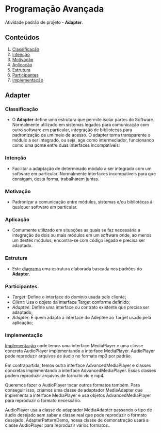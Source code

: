 # Programação Avançada

Atividade padrão de projeto - **Adapter**.

## Conteúdos

1. [Classificação](https://github.com/igorgodoy/cco-programacao-avancada-adapter#classifica%C3%A7%C3%A3o)
2. [Intenção](https://github.com/igorgodoy/cco-programacao-avancada-adapter#inten%C3%A7%C3%A3o)
3. [Motivação](https://github.com/igorgodoy/cco-programacao-avancada-adapter#motiva%C3%A7%C3%A3o)
4. [Aplicação](https://github.com/igorgodoy/cco-programacao-avancada-adapter#aplica%C3%A7%C3%A3o)
5. [Estrutura](https://github.com/igorgodoy/cco-programacao-avancada-adapter#estrutura)
6. [Participantes](https://github.com/igorgodoy/cco-programacao-avancada-adapter#participantes)
7. [Implementação](https://github.com/igorgodoy/cco-programacao-avancada-adapter#implementa%C3%A7%C3%A3o)

## Adapter

### Classificação

- O **Adapter** define uma estrutura que permite isolar partes do Software. Normalmente utilizado em sistemas legados para comunicação com outro software em particular, integração de bibliotecas para padronização de um meio de acesso. O adapter torna transparente o módulo a ser integrado, ou seja, age como intermediador, funcionando como uma ponte entre duas interfaces incompatíveis.

### Intenção

- Facilitar a adaptação de determinado módulo a ser integrado com um software em particular. Normalmente interfaces incompatíveis para que consigam, desta forma, trabalharem juntas.

### Motivação

- Padronizar a comunicação entre módulos, sistemas e/ou bibliotécas á qualquer software em particular.

### Aplicação

- Comumente utilizado em situações as quais se faz necessária a integração de dois ou mais módulos em um software onde, ao menos um destes módulos, encontra-se com código legado e precisa ser adaptado.

### Estrutura

- Este [diagrama](https://refactoring.guru/images/patterns/diagrams/adapter/structure-object-adapter.png) uma estrutura elaborada baseada nos padrões do **Adapter**.

### Participantes

- *Target*: Define o interface do domínio usada pelo cliente;
- *Client*: Usa o objeto da interface Target conforme definido;
- *Adaptee*: Define uma interface ou contrato existente que precisa ser adaptado;
- *Adapter*: É quem adapta a interface do Adeptee ao Target usado pela aplicação;

### Implementação

[Implementação](https://github.com/igorgodoy/cco-programacao-avancada-adapter/tree/main/example) onde temos uma interface MediaPlayer e uma classe concreta AudioPlayer implementando a interface MediaPlayer. AudioPlayer pode reproduzir arquivos de áudio no formato mp3 por padrão.

Em contrapartida, temos outra interface AdvancedMediaPlayer e classes concretas implementando a interface AdvancedMediaPlayer. Essas classes podem reproduzir arquivos de formato vlc e mp4.

Queremos fazer o AudioPlayer tocar outros formatos também. Para conseguir isso, criamos uma classe de adaptador MediaAdapter que implementa a interface MediaPlayer e usa objetos AdvancedMediaPlayer para reproduzir o formato necessário.

AudioPlayer usa a classe do adaptador MediaAdapter passando o tipo de áudio desejado sem saber a classe real que pode reproduzir o formato desejado. AdapterPatternDemo, nossa classe de demonstração usará a classe AudioPlayer para reproduzir vários formatos..
